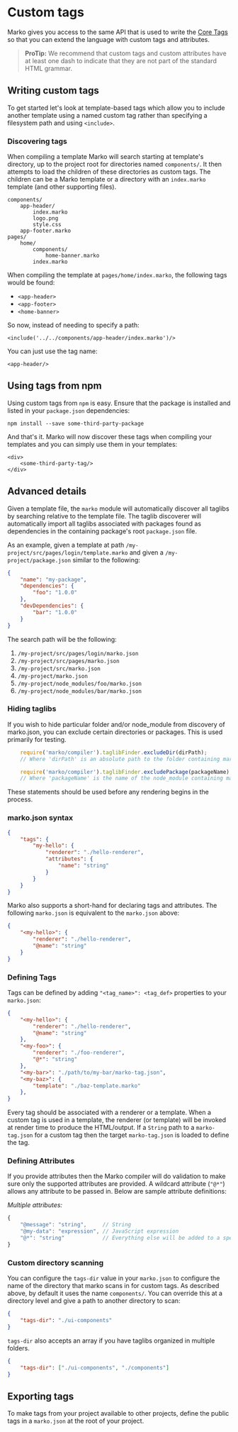 # Custom tags

Marko gives you access to the same API that is used to write the [Core Tags](./core-tags.md) so that you can extend the language with custom tags and attributes.

> **ProTip:** We recommend that custom tags and custom attributes have at least one dash to indicate that they are not part of the standard HTML grammar.

## Writing custom tags

To get started let's look at template-based tags which allow you to include another template using a named custom tag rather than specifying a filesystem path and using `<include>`.

### Discovering tags

When compiling a template Marko will search starting at template's directory, up to the project root for directories named `components/`. It then attempts to load the children of these directories as custom tags.  The children can be a Marko template or a directory with an `index.marko` template (and other supporting files).

```dir
components/
    app-header/
        index.marko
        logo.png
        style.css
    app-footer.marko
pages/
    home/
        components/
            home-banner.marko
        index.marko
```

When compiling the template at `pages/home/index.marko`, the following tags would be found:

- `<app-header>`
- `<app-footer>`
- `<home-banner>`

So now, instead of needing to specify a path:

```marko
<include('../../components/app-header/index.marko')/>
```

You can just use the tag name:
```marko
<app-header/>
```

## Using tags from npm

Using custom tags from `npm` is easy.  Ensure that the package is installed and listed in your `package.json` dependencies:

```
npm install --save some-third-party-package
```

And that's it.  Marko will now discover these tags when compiling your templates and you can simply use them in your templates:

```marko
<div>
    <some-third-party-tag/>
</div>
```

## Advanced details

Given a template file, the `marko` module will automatically discover all taglibs by searching relative to the template file. The taglib discoverer will automatically import all taglibs associated with packages found as dependencies in the containing package's root `package.json` file.

As an example, given a template at path `/my-project/src/pages/login/template.marko` and given a `/my-project/package.json` similar to the following:

```json
{
    "name": "my-package",
    "dependencies": {
        "foo": "1.0.0"
    },
    "devDependencies": {
        "bar": "1.0.0"
    }
}
```

The search path will be the following:

1. `/my-project/src/pages/login/marko.json`
2. `/my-project/src/pages/marko.json`
3. `/my-project/src/marko.json`
4. `/my-project/marko.json`
5. `/my-project/node_modules/foo/marko.json`
6. `/my-project/node_modules/bar/marko.json`

### Hiding taglibs

If you wish to hide particular folder and/or node_module from discovery of marko.json, you can exclude certain directories or packages.  This is used primarily for testing.

```javascript
    require('marko/compiler').taglibFinder.excludeDir(dirPath);
    // Where 'dirPath' is an absolute path to the folder containing marko.json

    require('marko/compiler').taglibFinder.excludePackage(packageName);
    // Where 'packageName' is the name of the node_module containing marko.json
```

These statements should be used before any rendering begins in the process.


### marko.json syntax

```json
{
    "tags": {
        "my-hello": {
            "renderer": "./hello-renderer",
            "attributes": {
                "name": "string"
            }
        }
    }
}
```

Marko also supports a short-hand for declaring tags and attributes. The following `marko.json` is equivalent to the `marko.json` above:

```json
{
    "<my-hello>": {
        "renderer": "./hello-renderer",
        "@name": "string"
    }
}
```

### Defining Tags

Tags can be defined by adding `"<tag_name>": <tag_def>` properties to your `marko.json`:

```json
{
    "<my-hello>": {
        "renderer": "./hello-renderer",
        "@name": "string"
    },
    "<my-foo>": {
        "renderer": "./foo-renderer",
        "@*": "string"
    },
    "<my-bar>": "./path/to/my-bar/marko-tag.json",
    "<my-baz>": {
        "template": "./baz-template.marko"
    },
}
```

Every tag should be associated with a renderer or a template. When a custom tag is used in a template, the renderer (or template) will be invoked at render time to produce the HTML/output. If a `String` path to a `marko-tag.json` for a custom tag then the target `marko-tag.json` is loaded to define the tag.

### Defining Attributes

If you provide attributes then the Marko compiler will do validation to make sure only the supported attributes are provided. A wildcard attribute (`"@*"`) allows any attribute to be passed in. Below are sample attribute definitions:

_Multiple attributes:_

```javascript
{
    "@message": "string",     // String
    "@my-data": "expression", // JavaScript expression
    "@*": "string"            // Everything else will be added to a special "*" property
}
```


### Custom directory scanning

You can configure the `tags-dir` value in your `marko.json` to configure the name of the directory that marko scans in for custom tags.  As described above, by default it uses the name `components/`.  You can override this at a directory level and give a path to another directory to scan:

```json
{
    "tags-dir": "./ui-components"
}
```

`tags-dir` also accepts an array if you have taglibs organized in multiple folders.

```json
{
    "tags-dir": ["./ui-components", "./components"]
}
```

## Exporting tags

To make tags from your project available to other projects, define the public tags in a `marko.json` at the root of your project.